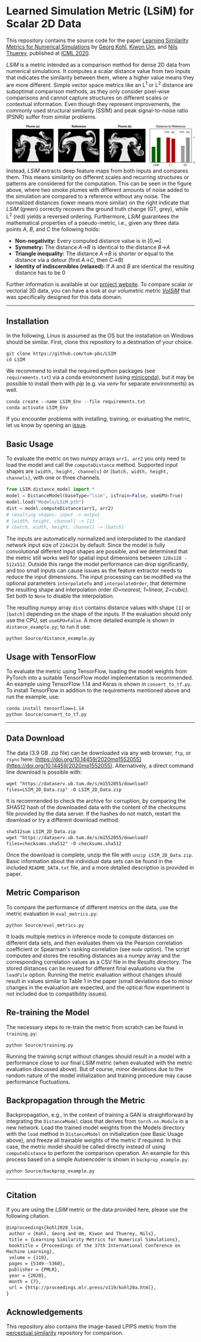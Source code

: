 # Learned Simulation Metric (LSiM) for Scalar 2D Data
This repository contains the source code for the paper [Learning Similarity Metrics for Numerical Simulations](https://arxiv.org/abs/2002.07863) by [Georg Kohl](https://ge.in.tum.de/about/georg-kohl/), [Kiwon Um](https://ge.in.tum.de/about/kiwon/), and [Nils Thuerey](https://ge.in.tum.de/about/n-thuerey/), published at [ICML 2020](https://icml.cc/Conferences/2020).

*LSiM* is a metric intended as a comparison method for dense 2D data from numerical simulations. It computes a scalar distance value from two inputs that indicates the similarity between them, where a higher value means they are more different. Simple vector space metrics like an L<sup>1</sup> or L<sup>2</sup> distance are suboptimal comparison methods, as they only consider pixel-wise comparisons and cannot capture structures on different scales or contextual information. Even though they represent improvements, the commonly used structural similarity (SSIM) and peak signal-to-noise ratio (PSNR) suffer from similar problems.

![Plume Comparison](Images/plumeComparisonPlot.png)
Instead, *LSiM* extracts deep feature maps from both inputs and compares them. This means similarity on different scales and recurring structures or patterns are considered for the computation. This can be seen in the figure above, where two smoke plumes with different amounts of noise added to the simulation are compared to a reference without any noise. The normalized distances (lower means more similar) on the right indicate that *LSiM* (green) correctly recovers the ground truth change (GT, grey), while L<sup>2</sup> (red) yields a reversed ordering. Furthermore, *LSiM* guarantees the mathematical properties of a pseudo-metric, i.e., given any three data points *A*, *B*, and *C* the following holds:
- **Non-negativity:** Every computed distance value is in [0,&infin;]
- **Symmetry:** The distance *A*&rarr;*B* is identical to the distance *B*&rarr;*A*
- **Triangle inequality:** The distance *A*&rarr;*B* is shorter or equal to the distance via a detour (first *A*&rarr;*C*, then *C*&rarr;*B*)
- **Identity of indiscernibles (relaxed):** If *A* and *B* are identical the resulting distance has to be 0

Further information is available at our [project website](https://ge.in.tum.de/publications/2020-lsim-kohl/). To compare scalar or vectorial 3D data, you can have a look at our volumetric metric [*VolSiM*](https://github.com/tum-pbs/VOLSIM) that was specifically designed for this data domain.

-----------------------------------------------------------------------------------------------------

## Installation
In the following, Linux is assumed as the OS but the installation on Windows should be similar. First, clone this repository to a destination of your choice.
```
git clone https://github.com/tum-pbs/LSIM
cd LSIM
```
We recommend to install the required python packages (see `requirements.txt`) via a conda environment (using [miniconda](https://docs.conda.io/en/latest/miniconda.html)), but it may be possible to install them with *pip* (e.g. via *venv* for separate environments) as well.
```
conda create --name LSIM_Env --file requirements.txt
conda activate LSIM_Env
```
If you encounter problems with installing, training, or evaluating the metric, let us know by opening an [issue](https://github.com/tum-pbs/LSIM/issues).

## Basic Usage
To evaluate the metric on two numpy arrays `arr1, arr2` you only need to load the model and call the `computeDistance` method. Supported input shapes are `[width, height, channels]` or `[batch, width, height, channels]`, with one or three channels.
```python
from LSIM.distance_model import *
model = DistanceModel(baseType="lsim", isTrain=False, useGPU=True)
model.load("Models/LSiM.pth")
dist = model.computeDistance(arr1, arr2)
# resulting shapes: input -> output
# [width, height, channel] -> [1]
# [batch, width, height, channel] -> [batch]
```
The inputs are automatically normalized and interpolated to the standard network input size of `224x224` by default. Since the model is fully convolutional different input shapes are possible, and we determined that the metric still works well for spatial input dimensions between `128x128 - 512x512`. Outside this range the model performance can drop significantly, and too small inputs can cause issues as the feature extractor needs to reduce the input dimensions.
The input processing can be modified via the optional parameters `interpolateTo` and `interpolateOrder`, that determine the resulting shape and interpolation order *(0=nearest, 1=linear, 2=cubic)*. Set both to `None` to disable the interpolation.

The resulting numpy array `dist` contains distance values with shape `[1]` or `[batch]` depending on the shape of the inputs. If the evaluation should only use the CPU, set `useGPU=False`. A more detailed example is shown in `distance_example.py`; to run it use:
```
python Source/distance_example.py
```


## Usage with TensorFlow
To evaluate the metric using TensorFlow, loading the model weights from PyTorch into a suitable TensorFlow model implementation is recommended. An example using TensorFlow 1.14 and Keras is shown in `convert_to_tf.py`. To install TensorFlow in addition to the requirements mentioned above and run the example, use:
```
conda install tensorflow=1.14
python Source/convert_to_tf.py
```

-----------------------------------------------------------------------------------------------------

## Data Download
The data (3.9 GB .zip file) can be downloaded via any web browser, `ftp`, or `rsync` here: [https://doi.org/10.14459/2020mp1552055](https://doi.org/10.14459/2020mp1552055). Alternatively, a direct command line download is possible with:
```
wget "https://dataserv.ub.tum.de/s/m1552055/download?files=LSIM_2D_Data.zip" -O LSIM_2D_Data.zip
```
It is recommended to check the archive for corruption, by comparing the SHA512 hash of the downloaded data with the content of the checksums file provided by the data server. If the hashes do not match, restart the download or try a different download method.
```
sha512sum LSIM_2D_Data.zip
wget "https://dataserv.ub.tum.de/s/m1552055/download?files=checksums.sha512" -O checksums.sha512
```
Once the download is complete, unzip the file with `unzip LSIM_2D_Data.zip`. Basic information about the individual data sets can be found in the included `README_DATA.txt` file, and a more detailed description is provided in paper. 


## Metric Comparison
To compare the performance of different metrics on the data, use the metric evaluation in `eval_metrics.py`:
```
python Source/eval_metrics.py
```
It loads multiple metrics in inference mode to compute distances on different data sets, and then evaluates them via the Pearson correlation coefficient or Spearman's ranking correlation (see `mode` option). The script computes and stores the resulting distances as a numpy array and the corresponding correlation values as a CSV file in the Results directory. The stored distances can be reused for different final evaluations via the `loadFile` option. Running the metric evaluation without changes should result in values similar to Table 1 in the paper (small deviations due to minor changes in the evaluation are expected, and the optical flow experiment is not included due to compatibility issues).

## Re-training the Model
The necessary steps to re-train the metric from scratch can be found in `training.py`:
```
python Source/training.py
```
Running the training script without changes should result in a model with a performance close to our final *LSiM* metric (when evaluated with the metric evaluation discussed above). But of course, minor deviations due to the random nature of the model initialization and training procedure may cause performance fluctuations.

## Backpropagation through the Metric
Backpropagation, e.g., in the context of training a GAN is straightforward by integrating the `DistanceModel` class that derives from `torch.nn.Module` in a new network. Load the trained model weights from the Models directory with the `load` method in `DistanceModel` on initialization (see Basic Usage above), and freeze all trainable weights of the metric if required. In this case, the metric model should be called directly instead of using `computeDistance` to perform the comparison operation. An example for this process based on a simple Autoencoder is shown in `backprop_example.py`:
```
python Source/backprop_example.py
```


-----------------------------------------------------------------------------------------------------

## Citation
If you are using the *LSiM* metric or the data provided here, please use the following citation.
```
@inproceedings{kohl2020_lsim,
 author = {Kohl, Georg and Um, Kiwon and Thuerey, Nils},
 title = {Learning Similarity Metrics for Numerical Simulations},
 booktitle = {Proceedings of the 37th International Conference on Machine Learning},
 volume = {119},
 pages = {5349--5360},
 publisher = {PMLR},
 year = {2020},
 month = {7},
 url = {http://proceedings.mlr.press/v119/kohl20a.html},
}
```

## Acknowledgements
This repository also contains the image-based LPIPS metric from the [perceptual similarity](https://github.com/richzhang/PerceptualSimilarity) repository for comparison.
